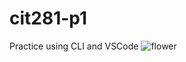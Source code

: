 # cit281-p1
Practice using CLI and VSCode
<img src="https://images.unsplash.com/photo-1686049780886-32dc2a8b3e50?ixlib=rb-4.0.3&ixid=M3wxMjA3fDB8MHxwaG90by1wYWdlfHx8fGVufDB8fHx8fA%3D%3D&auto=format&fit=crop&w=654&q=80" alt="flower">

